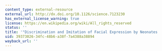 ```yaml
---
content_type: external-resource
external_url: http://dx.doi.org/10.1126/science.7123230
has_external_license_warning: true
license: https://en.wikipedia.org/wiki/All_rights_reserved
status: ''
title: '"Discrimination and Imitation of Facial Expression by Neonates'
uid: 39373026-34fc-48b6-a38f-7a4388a38894
wayback_url: ''
---
```

